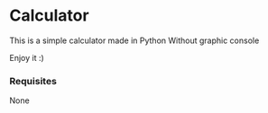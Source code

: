 # Calculator

This is a simple calculator made in Python
Without graphic console

Enjoy it :)

### Requisites
None
